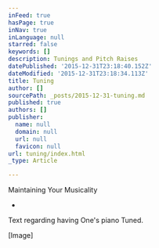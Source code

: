 ```yaml
---
inFeed: true
hasPage: true
inNav: true
inLanguage: null
starred: false
keywords: []
description: Tunings and Pitch Raises
datePublished: '2015-12-31T23:18:40.152Z'
dateModified: '2015-12-31T23:18:34.113Z'
title: Tuning
author: []
sourcePath: _posts/2015-12-31-tuning.md
published: true
authors: []
publisher:
  name: null
  domain: null
  url: null
  favicon: null
url: tuning/index.html
_type: Article

---
```

Maintaining Your Musicality

-

Text regarding having One's piano Tuned.

\[Image\]